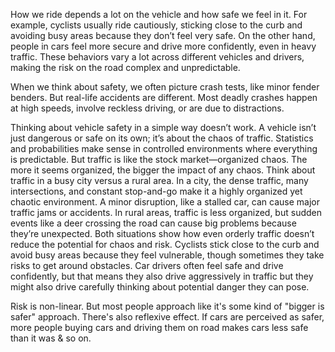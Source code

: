How we ride depends a lot on the vehicle and how safe we feel in it. For example, cyclists usually ride cautiously, sticking close to the curb and avoiding busy areas because they don’t feel very safe. On the other hand, people in cars feel more secure and drive more confidently, even in heavy traffic. These behaviors vary a lot across different vehicles and drivers, making the risk on the road complex and unpredictable.

When we think about safety, we often picture crash tests, like minor fender benders. But real-life accidents are different. Most deadly crashes happen at high speeds, involve reckless driving, or are due to distractions.

Thinking about vehicle safety in a simple way doesn’t work. A vehicle isn’t just dangerous or safe on its own; it’s about the chaos of traffic. Statistics and probabilities make sense in controlled environments where everything is predictable. But traffic is like the stock market—organized chaos. The more it seems organized, the bigger the impact of any chaos. Think about traffic in a busy city versus a rural area. In a city, the dense traffic, many intersections, and constant stop-and-go make it a highly organized yet chaotic environment. A minor disruption, like a stalled car, can cause major traffic jams or accidents. In rural areas, traffic is less organized, but sudden events like a deer crossing the road can cause big problems because they’re unexpected. Both situations show how even orderly traffic doesn’t reduce the potential for chaos and risk. Cyclists stick close to the curb and avoid busy areas because they feel vulnerable, though sometimes they take risks to get around obstacles. Car drivers often feel safe and drive confidently, but that means they also drive aggressively in traffic but they might also drive carefully thinking about potential danger they can pose.

Risk is non-linear. But most people approach like it's some kind of "bigger is safer" approach. There's also reflexive effect. If cars are perceived as safer, more people buying cars and driving them on road makes cars less safe than it was & so on.
